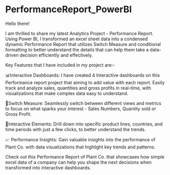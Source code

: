 # PerformanceReport_PowerBI
Hello there!

I am thrilled to share my latest Analytics Project - Performance Report. 
Using Power BI, I transformed an excel sheet data into a condensed dynamic Performance Report that utilizes Switch Measure and conditional formatting to better understand the details that can help them take a data-driven decision efficiently and effectively.

Key Features that I have included in my project are:-

📊Interactive Dashboards: I have created 4 Interactive dashboards on this Performance report project that aiming to add value with each report. Easily track and analyze sales, quantities and gross profits in real-time, with visualizations that make complex data easy to understand.
 
🔄Switch Measure: Seamlessly switch between different views and metrics to focus on what sparks your interest - Sales Numbers, Quantity sold or Gross Profit. 
 
🌟Interactive Elements: Drill down into specific product lines, countries, and time periods with just a few clicks, to better understand the trends. 
 
📈 Performance Insights: Gain valuable insights into the performance of Plant Co. with data visualizations that highlight key trends and patterns.


Check out this Performance Report of Plant Co. that showcases how simple excel data of a company can help you shape the next decisions when transformed into interactive dashboards.
